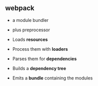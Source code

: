 ## webpack

* a module bundler
* plus preprocessor


* Loads **resources**
* Process them with **loaders**
* Parses them for **dependencies**
* Builds a **dependency tree**
* Emits a **bundle** containing the modules
